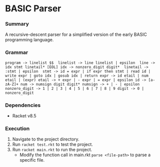 # BASIC Parser

### Summary
A recursive-descent parser for a simplified version of the early BASIC programming language.

### Grammar
`
program -> linelist $$ 
linelist -> line linelist | epsilon 
line -> idx stmt linetail* [EOL]
idx -> nonzero_digit digit* 
linetail -> :stmt | epsilon 
stmt -> id = expr | if expr then stmt | read id | write expr | goto idx | gosub idx | return
expr -> id etail | num etail | (expr)
etail -> + expr | - expr | = expr | epsilon
id -> [a-zA-Z]+
num -> numsign digit digit*
numsign -> + | - | epsilon 
nonzero_digit -> 1 | 2 | 3 | 4 | 5 | 6 | 7 | 8 | 9
digit -> 0 | nonzero_digit
`

### Dependencies
- Racket v8.5

### Execution
1. Navigate to the project directory.
2. Run `racket test.rkt` to test the project.
3. Run `racket main.rkt` to run the project.
    - Modify the function call in main.rkt `parse <file-path>` to parse a specific file.


